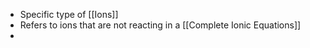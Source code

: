  - Specific type of [[Ions]]
 - Refers to ions that are not reacting in a [[Complete Ionic Equations]]
 - 
